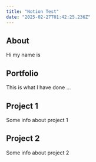 ```yaml
---
title: "Notion Test"
date: "2025-02-27T01:42:25.236Z"
---
```



## About

Hi my name is


## Portfolio

This is what I have done …


## Project 1

Some info about project 1


## Project 2

Some info about project 2

